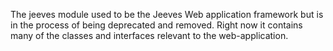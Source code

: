 The jeeves module used to be the Jeeves Web application framework but is in the process of being deprecated and removed.  Right now it
contains many of the classes and interfaces relevant to the web-application.